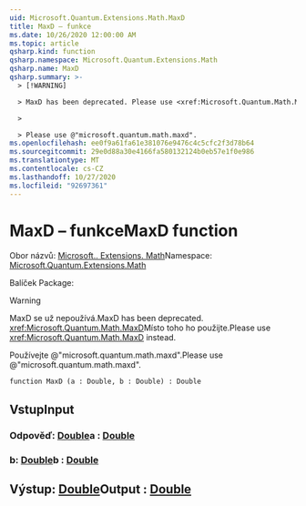 ```yaml
---
uid: Microsoft.Quantum.Extensions.Math.MaxD
title: MaxD – funkce
ms.date: 10/26/2020 12:00:00 AM
ms.topic: article
qsharp.kind: function
qsharp.namespace: Microsoft.Quantum.Extensions.Math
qsharp.name: MaxD
qsharp.summary: >-
  > [!WARNING]

  > MaxD has been deprecated. Please use <xref:Microsoft.Quantum.Math.MaxD> instead.

  >

  > Please use @"microsoft.quantum.math.maxd".
ms.openlocfilehash: ee0f9a61fa61e381076e9476c4c5cfc2f3d78b64
ms.sourcegitcommit: 29e0d88a30e4166fa580132124b0eb57e1f0e986
ms.translationtype: MT
ms.contentlocale: cs-CZ
ms.lasthandoff: 10/27/2020
ms.locfileid: "92697361"
---
```

# <a name="maxd-function"></a><span data-ttu-id="9a905-102">MaxD – funkce</span><span class="sxs-lookup"><span data-stu-id="9a905-102">MaxD function</span></span>

<span data-ttu-id="9a905-103">Obor názvů: [Microsoft.. Extensions. Math](xref:Microsoft.Quantum.Extensions.Math)</span><span class="sxs-lookup"><span data-stu-id="9a905-103">Namespace: [Microsoft.Quantum.Extensions.Math](xref:Microsoft.Quantum.Extensions.Math)</span></span>

<span data-ttu-id="9a905-104">Balíček [](https://nuget.org/packages/)</span><span class="sxs-lookup"><span data-stu-id="9a905-104">Package: [](https://nuget.org/packages/)</span></span>


> [!WARNING]
> <span data-ttu-id="9a905-105">MaxD se už nepoužívá.</span><span class="sxs-lookup"><span data-stu-id="9a905-105">MaxD has been deprecated.</span></span> <span data-ttu-id="9a905-106"><xref:Microsoft.Quantum.Math.MaxD>Místo toho ho použijte.</span><span class="sxs-lookup"><span data-stu-id="9a905-106">Please use <xref:Microsoft.Quantum.Math.MaxD> instead.</span></span>
>
> <span data-ttu-id="9a905-107">Používejte @"microsoft.quantum.math.maxd".</span><span class="sxs-lookup"><span data-stu-id="9a905-107">Please use @"microsoft.quantum.math.maxd".</span></span>



```qsharp
function MaxD (a : Double, b : Double) : Double
```


## <a name="input"></a><span data-ttu-id="9a905-108">Vstup</span><span class="sxs-lookup"><span data-stu-id="9a905-108">Input</span></span>

### <a name="a--double"></a><span data-ttu-id="9a905-109">Odpověď: [Double](xref:microsoft.quantum.lang-ref.double)</span><span class="sxs-lookup"><span data-stu-id="9a905-109">a : [Double](xref:microsoft.quantum.lang-ref.double)</span></span>




### <a name="b--double"></a><span data-ttu-id="9a905-110">b: [Double](xref:microsoft.quantum.lang-ref.double)</span><span class="sxs-lookup"><span data-stu-id="9a905-110">b : [Double](xref:microsoft.quantum.lang-ref.double)</span></span>





## <a name="output--double"></a><span data-ttu-id="9a905-111">Výstup: [Double](xref:microsoft.quantum.lang-ref.double)</span><span class="sxs-lookup"><span data-stu-id="9a905-111">Output : [Double](xref:microsoft.quantum.lang-ref.double)</span></span>

